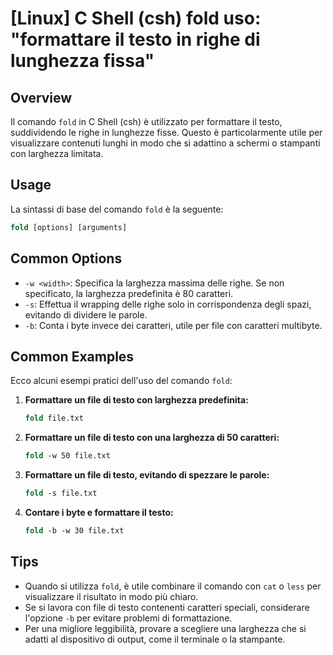 # [Linux] C Shell (csh) fold uso: "formattare il testo in righe di lunghezza fissa"

## Overview
Il comando `fold` in C Shell (csh) è utilizzato per formattare il testo, suddividendo le righe in lunghezze fisse. Questo è particolarmente utile per visualizzare contenuti lunghi in modo che si adattino a schermi o stampanti con larghezza limitata.

## Usage
La sintassi di base del comando `fold` è la seguente:

```csh
fold [options] [arguments]
```

## Common Options
- `-w <width>`: Specifica la larghezza massima delle righe. Se non specificato, la larghezza predefinita è 80 caratteri.
- `-s`: Effettua il wrapping delle righe solo in corrispondenza degli spazi, evitando di dividere le parole.
- `-b`: Conta i byte invece dei caratteri, utile per file con caratteri multibyte.

## Common Examples
Ecco alcuni esempi pratici dell'uso del comando `fold`:

1. **Formattare un file di testo con larghezza predefinita:**
   ```csh
   fold file.txt
   ```

2. **Formattare un file di testo con una larghezza di 50 caratteri:**
   ```csh
   fold -w 50 file.txt
   ```

3. **Formattare un file di testo, evitando di spezzare le parole:**
   ```csh
   fold -s file.txt
   ```

4. **Contare i byte e formattare il testo:**
   ```csh
   fold -b -w 30 file.txt
   ```

## Tips
- Quando si utilizza `fold`, è utile combinare il comando con `cat` o `less` per visualizzare il risultato in modo più chiaro.
- Se si lavora con file di testo contenenti caratteri speciali, considerare l'opzione `-b` per evitare problemi di formattazione.
- Per una migliore leggibilità, provare a scegliere una larghezza che si adatti al dispositivo di output, come il terminale o la stampante.